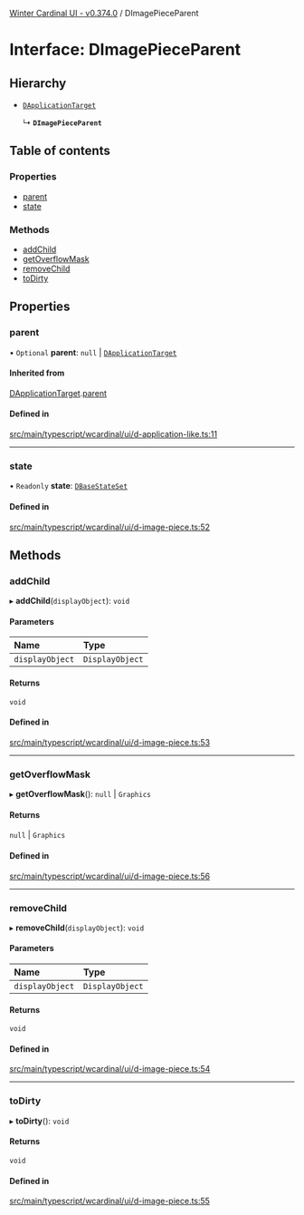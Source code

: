[Winter Cardinal UI - v0.374.0](../index.md) / DImagePieceParent

# Interface: DImagePieceParent

## Hierarchy

- [`DApplicationTarget`](DApplicationTarget.md)

  ↳ **`DImagePieceParent`**

## Table of contents

### Properties

- [parent](DImagePieceParent.md#parent)
- [state](DImagePieceParent.md#state)

### Methods

- [addChild](DImagePieceParent.md#addchild)
- [getOverflowMask](DImagePieceParent.md#getoverflowmask)
- [removeChild](DImagePieceParent.md#removechild)
- [toDirty](DImagePieceParent.md#todirty)

## Properties

### parent

• `Optional` **parent**: ``null`` \| [`DApplicationTarget`](DApplicationTarget.md)

#### Inherited from

[DApplicationTarget](DApplicationTarget.md).[parent](DApplicationTarget.md#parent)

#### Defined in

[src/main/typescript/wcardinal/ui/d-application-like.ts:11](https://github.com/winter-cardinal/winter-cardinal-ui/blob/v0.310.1/src/main/typescript/wcardinal/ui/d-application-like.ts#L11)

___

### state

• `Readonly` **state**: [`DBaseStateSet`](DBaseStateSet.md)

#### Defined in

[src/main/typescript/wcardinal/ui/d-image-piece.ts:52](https://github.com/winter-cardinal/winter-cardinal-ui/blob/v0.310.1/src/main/typescript/wcardinal/ui/d-image-piece.ts#L52)

## Methods

### addChild

▸ **addChild**(`displayObject`): `void`

#### Parameters

| Name | Type |
| :------ | :------ |
| `displayObject` | `DisplayObject` |

#### Returns

`void`

#### Defined in

[src/main/typescript/wcardinal/ui/d-image-piece.ts:53](https://github.com/winter-cardinal/winter-cardinal-ui/blob/v0.310.1/src/main/typescript/wcardinal/ui/d-image-piece.ts#L53)

___

### getOverflowMask

▸ **getOverflowMask**(): ``null`` \| `Graphics`

#### Returns

``null`` \| `Graphics`

#### Defined in

[src/main/typescript/wcardinal/ui/d-image-piece.ts:56](https://github.com/winter-cardinal/winter-cardinal-ui/blob/v0.310.1/src/main/typescript/wcardinal/ui/d-image-piece.ts#L56)

___

### removeChild

▸ **removeChild**(`displayObject`): `void`

#### Parameters

| Name | Type |
| :------ | :------ |
| `displayObject` | `DisplayObject` |

#### Returns

`void`

#### Defined in

[src/main/typescript/wcardinal/ui/d-image-piece.ts:54](https://github.com/winter-cardinal/winter-cardinal-ui/blob/v0.310.1/src/main/typescript/wcardinal/ui/d-image-piece.ts#L54)

___

### toDirty

▸ **toDirty**(): `void`

#### Returns

`void`

#### Defined in

[src/main/typescript/wcardinal/ui/d-image-piece.ts:55](https://github.com/winter-cardinal/winter-cardinal-ui/blob/v0.310.1/src/main/typescript/wcardinal/ui/d-image-piece.ts#L55)

